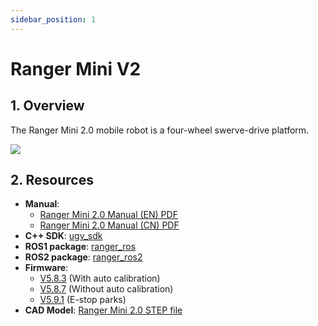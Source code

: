 ```yaml
---
sidebar_position: 1
---
```


# Ranger Mini V2

## 1. Overview

The Ranger Mini 2.0 mobile robot is a four-wheel swerve-drive platform.

![](/img/robot/agilex/ranger_mini_v2.png)

<!-- ## 2. Steering Motor Calibration

### Autocalibration

Turn on robot and controller. With SWA flipped to down position, and VRA pushed to bottommost position, press KEY1.

![](/img/robot/agilex/ranger_auto_calibration_1.jpg)
![](/img/robot/agilex/ranger_calibration_3.jpg)

### Manual Calibration

Turn off robot and controller. While robot is turned off, adjust the position of the steering wheels. Using a long straight object to help straighten the wheels is generally sufficient.

![](/img/robot/agilex/ranger_calibration_1.jpg)

Turn on robot and controller. With SWA flipped to down position, and VRA pushed to topmost position, press KEY1.

![](/img/robot/agilex/ranger_calibration_2.jpg)

The controller display should flash a error code for 1-2 seconds then return to normal. Calibration is completed. -->


## 2. Resources

* **Manual**: 
  * [Ranger Mini 2.0 Manual (EN) PDF](https://tangrobot.sharepoint.com/:b:/s/Public-Outgoing/Eagd2Vrmnw9IiTzl4HaXjEwBuQJJ1unetL-IEpGHdBejag?e=YY4be5)
  * [Ranger Mini 2.0 Manual (CN) PDF](https://tangrobot.sharepoint.com/:b:/s/Public-Outgoing/EdlhLdKQBDlKlYL35YiVYDwBqyHDFgfliUiPDEmwy0WACA?e=TnIw9y)
* **C++ SDK**: [ugv_sdk](https://github.com/westonrobot/ugv_sdk)
* **ROS1 package**: [ranger_ros](https://github.com/westonrobot/ranger_ros)
* **ROS2 package**: [ranger_ros2](https://github.com/westonrobot/ranger_ros2)
* **Firmware**:
    * [V5.8.3](https://tangrobot.sharepoint.com/:u:/s/Public-Outgoing/EXvKUHspMMZCvaDj1uvucD8BVPiIHzmzNm1JJ2N29_58_g?e=tWXt2J) (With auto calibration)
    * [V5.8.7](https://tangrobot.sharepoint.com/:u:/s/Public-Outgoing/ESydg3zKcnhHizjnudyNDcgBiSuX7mgCCOMeiZ4ncy_faQ?e=2Up90z) (Without auto calibration)
    * [V5.9.1](https://tangrobot.sharepoint.com/:u:/s/Public-Outgoing/EasKzBaC07dIrhxGs9_4_WEBY-2gf81qeoZFdDFCFB0Ibw?e=CFUJ6T) (E-stop parks)
* **CAD Model**: [Ranger Mini 2.0 STEP file](https://tangrobot.sharepoint.com/:u:/s/Public-Outgoing/Efcf9NZa15JGkcNRaEoGLNsBfNuwNNzcgjNtEsDMMHAM4A?e=YcQ9AB)
